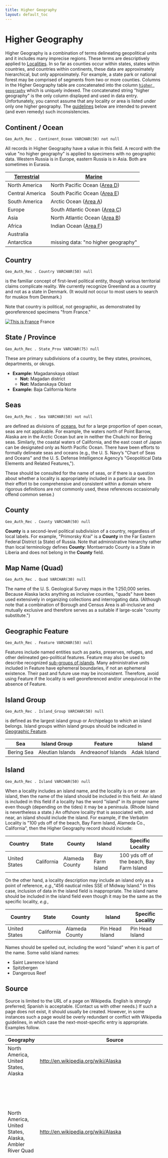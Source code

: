 ```yaml
---
title: Higher Geography
layout: default_toc
---
```


# Higher Geography



Higher Geography is a combination of terms delineating geopolitical
units and it includes many imprecise regions. These terms are
descriptively applied to [Localities](locality). In so far as counties
occur within states, states within countries, and countries within
continents, these data are approximately hierarchical, but only
approximately. For example, a state park or national forest may be
comprised of segments from two or more counties. Columns in the Higher
Geography table are concatenated into the column [`higher geography`](#higher_geog)
which is uniquely indexed. The concatenated
string "higher geography" is the only column displayed and used in data
entry. Unfortunately, you cannot assume that any locality or area is
listed under only one higher geography. The [guidelines](#guidelines)
below are intended to prevent (and even remedy) such inconsistencies.


## Continent / Ocean

`Geo_Auth_Rec . Continent_Ocean VARCHAR(50) not null`

All records in Higher Geography have a value in
this field. A record with the value "no higher geography" is applied to
specimens with no geographic data. Western Russia is in Europe, eastern
Russia is in Asia. Both are sometimes in Eurasia.


| [Terrestrial](#terrestrial_marine)   | [Marine](#terrestrial_marine)        |
|--------------------------------------|--------------------------------------|
| North America                        | North Pacific Ocean ([Area D](http://memory.loc.gov/cgi-bin/image-services/jp2.py?data-/home/www/data/gmd/gmd9/g9096/g9096a/ct003193.jp2&res-2 "Chart of the Limits of Seas and Oceans"))       |
| Central America                      | South Pacific Ocean ([Area E](http://memory.loc.gov/cgi-bin/image-services/jp2.py?data-/home/www/data/gmd/gmd9/g9096/g9096a/ct003193.jp2&res-2 "Chart of the Limits of Seas and Oceans"))       |
| South America                        | Arctic Ocean ([Area A](http://memory.loc.gov/cgi-bin/image-services/jp2.py?data-/home/www/data/gmd/gmd9/g9096/g9096a/ct003193.jp2&res-2 "Chart of the Limits of Seas and Oceans"))       |
| Europe                               | South Atlantic Ocean ([Area C](http://memory.loc.gov/cgi-bin/image-services/jp2.py?data-/home/www/data/gmd/gmd9/g9096/g9096a/ct003193.jp2&res-2 "Chart of the Limits of Seas and Oceans"))       |
| Asia                                 | North Atlantic Ocean ([Area B](http://memory.loc.gov/cgi-bin/image-services/jp2.py?data-/home/www/data/gmd/gmd9/g9096/g9096a/ct003193.jp2&res-2 "Chart of the Limits of Seas and Oceans"))      |
| Africa                               | Indian Ocean ([Area F](http://memory.loc.gov/cgi-bin/image-services/jp2.py?data-/home/www/data/gmd/gmd9/g9096/g9096a/ct003193.jp2&res-2 "Chart of the Limits of Seas and Oceans")) |
| Australia                            |                                      |
| Antarctica                           | missing data: "no higher geography"  |




## Country

`Geo_Auth_Rec . Country VARCHAR(50) null`

 is the familiar concept of first-level political entity,
though various territorial claims complicate reality. We currently
recognize Greenland as a country and not as a state in Denmark. (It
would not occur to most users to search for muskox from Denmark.)

Note that country is political, not geographic, as demonstrated by
georeferenced specimens "from France."



[![This is
France](../images/classic-uploads/2014/06/screen-shot-2014-06-09-at-11-28-13-am.png)](../images/classic-uploads/2014/06/screen-shot-2014-06-09-at-11-28-13-am.png)
France


## State / Province

`Geo_Auth_Rec . State_Prov VARCHAR(75) null`

These are primary subdivisions of a country, be they
states, provinces, departments, or okrugs.

-   **Example:** Magadanskaya oblast
    -   **Not:** Magadan district
    -   **Not:** Madanskaya Oblast
-   **Example:** Baja California Norte




## Seas

`Geo_Auth_Rec . Sea VARCHAR(50) not null`

 are defined as divisions of [oceans](#continent_ocean), but for
a large proportion of open ocean, seas are not applicable. For example,
the waters north of Point Barrow, Alaska are in the Arctic Ocean but are
in neither the Chukchi nor Bering seas. Similarly, the coastal waters of
California, and the east coast of Japan can be designated only as North
Pacific Ocean. There have been efforts to formally delineate seas and
oceans (e.g., the U. S. Navy’s "Chart of Seas and
Oceans" and the U. S. Defense Intelligence Agency’s "Geopolitical Data Elements
and Related Features,").

<!---
these links are broken:
(http://http://oai.dtic.mil/oai/oai?verb-getRecord&metadataPrefix-html&identifier-ADA028803 "Geopolitical Data Elements and Related Features")
(http://memory.loc.gov/cgi-bin/image-services/jp2.py?data-/home/www/data/gmd/gmd9/g9096/g9096a/ct003193.jp2&res-2 "Chart of the Limits of Seas and Oceans")
--->


These should be consulted for the name of seas, or if there is a
question about whether a locality is appropriately included in a
particular sea. (In their effort to be comprehensive and consistent
within a domain where rigorous definitions are not commonly used, these
references occasionally offend common sense.)


## County

`Geo_Auth_Rec . County VARCHAR(50) null`


 **County** is a second-level political subdivision of a country,
regardless of local labels. For example, "Primorsky Krai" is 
a **County** in the Far Eastern Federal District (a State) of Russia.
Note that administrative hierarchy rather than local terminology
defines **County**: Montserrado County is a State in Liberia and
does not belong in the **County** field.




## Map Name (Quad)

`Geo_Auth_Rec . Quad VARCHAR(30) null`


 The name of the U. S. Geological Survey maps in the
1:250,000 series. Because Alaska lacks anything as inclusive counties,
"quads" have been used extensively in organizing collections and
interrogating data. (Although note that a combination of Borough and
Census Area is all-inclusive and mutually exclusive and therefore serves
as a suitable if large-scale "county substitute.")


## Geographic Feature

`Geo_Auth_Rec . Feature VARCHAR(50) null`


 Features include named entities such as parks,
preserves, refuges, and other delineated geo-political features. Feature
may also be used to describe recognized [sub-groups of
islands](#island_group). Many administrative units included in Feature
have ephemeral boundaries, if not an ephemeral existence. Their past and
future use may be inconsistent. Therefore, avoid using Feature if the
locality is well georeferenced and/or unequivocal in the absence of
Feature.


## Island Group

`Geo_Auth_Rec . Island_Group VARCHAR(50) null`


 is defined as the largest island group or Archipelago
to which an island belongs. Island groups within island groups should be
indicated in [Geographic Feature](#feature).


| Sea                | Island Group       | Feature            | Island             |
|--------------------|--------------------|--------------------|--------------------|
| Bering Sea         | Aleutian Islands   | Andreaonof Islands | Adak Island        |


## Island

`Geo_Auth_Rec . Island VARCHAR(50) null`


 When a locality includes an island name, and the locality is
on or near an island, then the name of the island should be included in
this field. An island is included in this field if a locality has the
word "island" in its proper name even though (depending on the tides) it
may be a peninsula. (Rhode Island is nevertheless a state.) An offshore
locality that is associated with, and near, an island should include the
island. For example, if the Verbatim Locality is "100 yds off of the
beach, Bay Farm Island, Alameda Co., California", then the Higher
Geography record should include:


| Country        | State          | County         | Island         | Specific Locality       |
|----------------|----------------|----------------|----------------|----------------|
| United States  | California     | Alameda County | Bay Farm Island| 100 yds off of the beach, Bay Farm Island    |

On the other hand, a locality description may include an island only as
a point of reference, *e.g.,*"456 nautical miles SSE of Midway Island."
In this case, inclusion of data in the island field is inappropriate.
The island name should be included in the island field even though it
may be the same as the specific locality, *e.g.,*

| Country        | State          | County         | Island         | Specific Locality       |
|----------------|----------------|----------------|----------------|----------------|
| United States  | California     | Alameda County | Pin Head Island| Pin Head Island|



Names should be spelled out, including the word "island" when it is part
of the name. Some valid island names:

-   Saint Lawrence Island
-   Spitzbergen
-   Dangerous Reef

## Source

Source is limited to the URL of a page on Wikipedia. English is strongly preferred; Spanish is acceptable. (Contact us 
with other needs.) If such a
page does not exist, it should usually be created. However, in some
instances such a page would be overly redundant or conflict with
Wikipedia guidelines, in which case the next-most-specific entry is
appropriate. Examples follow.

  | Geography  | Source   | Explanation |
  |------------|----------|-------------|
  | North America, United States, Alaska | http://en.wikipedia.org/wiki/Alaska | Well-defined unambiguous entity – yay us! |
  | North America, United States, Alaska, Ambler River Quad | http://en.wikipedia.org/wiki/Alaska | There is no Wiki page for USGS quad maps. The data are unambiguous (there is or is not an appropriate USGS quad map) and mostly internal, so a general citation is tolerable, if not entirely appropriate. |
  | North America, Beaufort Sea, United States, Alaska | http://en.wikipedia.org/wiki/Beaufort_Sea | This is "Arctos shorthand" for "Beaufort, probably West of the Canandian border." The relevant Wikipedia article is the Sea. Note also that a geospatial search on this general area finds 7 geography entries; georeferencing is critical when geographic data is ambiguous. Best practice would be to avoid this sort of undefinable geography altogether.|
  | North America, United States, Alaska, Mt. McKinley Quad, Denali National Park and Preserve | http://en.wikipedia.org/wiki/Denali_National_Park_and_Preserve | There is no Wikipedia entry for the area of Alaska that’s within both DNP and a USGS quad, so pick the most specific available. |




## Higher Geography

`Geo_Auth_Rec . Higher_Geog VARCHAR(255) not null`


 (as a specific data field) is a the actual concatenation of the subdivisions described above. This is the value that is displayed in most applications.



## Field Summary

| Category                            | Examples                | Short Definition |
|-------------------------------------|-------------------------|------------------|
| [Continent/Ocean](#continent_ocean) | North America, Arctic Ocean |  An all-inclusive set of divisions of the globe. |
| [Country](#country)                 | United States, Iraq, Tibet | **The primary political entity.** |
| [State/Province](#state_province)   | Florida, Magadanskaya oblast | Primary subdivision of a country, whatever its formal rank. |
| [Sea](#sea)                         | Bering Sea, Gulf of Mexico  | A subdivision of an ocean. (See [chart](http://memory.loc.gov/cgi-bin/image-services/jp2.py?data-/home/www/data/gmd/gmd9/g9096/g9096a/ct003193.jp2&res-2 "Chart of the Limits of Seas and Oceans").) |
| [County](#county)                   | Lincoln County, Cajun Parish | County, parish, or equivalent subdivision of a state or province. |
| [Map Name (Quad)](#map_name)        | Fairbanks, Beaver | Names of quadrangles delineated by USGS 1:250,00 map series. |
| [Feature](#feature)                 | Kenai National Wildlife Refuge, Anza Borrego State Park |  Miscellaneous named and delineated entities below the level of state. |
| [Island Group](#island_group)       | Alexander Archipelago, Franz Joseph Land | **A named (but sometimes poorly defined) group of islands. These data are often replicated in Feature.** |
| [Island](#island)                   | Kodiak Island, Svalbard | A single island. |



Additional Data

In addition to the "formal" fields, the Edit Geography form provides for
any number of UTF-encoded additional identifiers. These should not be
considered "formal"

terms, but as search aids. The "any geography" specimen search field
will consider these data, and they will be displayed on Specimen Detail.

Usage Example:

-   **Asia, Russia, Kamchatka Oblast** (Formal term)**

    **
    -   Камча́тская о́бласть (Native character encoding)
    -   Kamchatskaya oblast (Common variant or transliteration)

## Remarks

A remarks field is also provided. Information in this field is intended
to provide guidance and clarification in future geography creation or
merge events, and is not searchable nor intended for public display.


## Guidelines for Geographic terms in Arctos


Geographic terms are difficult to standardize because:

-   They originate in many different languages, and alphabets.
-   They are correctly but variously presented using different
    translation and transliteration protocols.
-   They are frequently changed by political processes.

Scrupulous consistency is essential. With inconsistent data, users will
not find what they’re looking for, and operators will not be able to use
import tools. The primary function of these guidelines is to promote
consistent, predictable data across Arctos; while proper data in a
single record is important, more important is being consistent at scale
(across states, islands or island groups, countries, and ultimately all
of Arctos). These guidelines have been developed to facilitate consistency,
and to allow tools which facilitate consistency to exist. Do not deviate from
the Guidelines without contacting the AWG.


-   Contact us if you encounter any difficulty in following these Guidelines. 
-   **Be consistent**. At the largest practical scale (usually \~country),
    do the same thing for all records. For island nations, ensure that
    the island data are consistent. Ensure all county-level records
    include qualifiers (County, Parish, etc.) or that none do.
-   **Be certain that the term you intend to create does not
    already exist**. Alternative spellings, transliterations, or
    abbreviations are probable. If you are creating a new state or
    province, first look carefully at all the unique values for
    State/Province from the relevant country. These values can be
    especially confusing if the term refers to an area where the Roman
    alphabet is not used.
-   ~~Use current definitions. Yugoslavia no longer exists, so use
    Slovenia, Croatia, or whichever country the locality is *now* in. If
    Yugoslavia was used in the original data, it now belongs in verbatim
    locality, *not* in Higher Geography. If you are editing specimen
    records, append the old higher geography to verbatim locality in the
    following order: verbatim_locality, state, country.~~
-   **Try not to mix older terms; use modern geography**. We have no idea
    how to do that when, *e.g.*, one Province of Kenya becomes
    6 Counties. Especially in the case where the "new" shares
    namestrings with the old, confusion is almost certain. (Alternative
    interpretation: Geography is names, not shapes, and it doesn’t
    matter if "Naples" can refer to a dozen THINGS in Italy.)
-   **Use the spelling of geographic term that is in the title of the
    English version of Wikipedia’s entry for that term (but see below)**.
    Wikipedia describes most (possibly all) of the world’s current
    politically-delineated geographic units. Do not use something
    transcribed from a label or fieldnotes for a new value in
    Higher Geography. Look it up in Wikipedia. If it doesn’t exist, and
    you are sure it’s valid, create the article in Wikipedia.
-   **Enter the full (English strongly preferred; Spanish acceptable) Wikipedia URL under
    "Authority" of the geography entry**; it will be automatically
    converted to HTML. The Wikipedia link must directly describe the
    Arctos record.
    - DO Link to the Wikipedia page which directly describes the resource.
    - DO NOT link to anchors in general articles, lists, maps,
    images, vaguely-related entities, "parent" entities (except in cases described under [source documentation](#source)) or anything 
    other than the specific relevant article
    in Wikipedia. 
-   **No accents, umlauts, Cyrillic, Chinese, etc. Do use ASCII-128.**
    Arctos has bitwise indexes and the specimens from non-US/ASCII
    geography will be invisible in geographic searches. This may require
    that you modify the Wikipedia spelling; for example, Huánuco must
    become Huanuco.
-   The overriding goal is to have exactly one set of terms describing
    the most precise (NOT necessarily the smallest) formally named and
    delineated geographic term that is applicable to localities. There
    can be ten terms referring to things that overlap or are contained
    within "Inyo County," but there should be exactly one thing that
    *is* Inyo County.
-   Google is your friend. "{local word for county} County" is no
    longer amusing. New York City isn’t in Inyo County, Texas, no matter
    what it says on the label. (Label data should be transcribed
    to verbatim_locality.)
-   **Do not introduce unnecessary descriptors or ranks, but also do not
    exclude parts of proper names**. "Santiago Metropolitan Region" in
    state_prov is correct; Maule Region in state_prov is redundant
    and confusing. Use the construction used by Wikipedia.
-   **Do not partially translate**. "Región de la Araucanía" (disallowed
    under rules "use English Wikipedia" and "use ASCII128") should be
    entered as "Araucania", not "Region de Araucania" or "Region
    Araucania."
-   **Do not "promote" entities**. Cities, vaguely-described districts,
    4th-level administrative entities, and things the collector made up
    are verbatim_locality and should not be stuffed into geography.
    Chilean Communes, for example, are "real" political entities, but as
    sub-county-level divisions are not formal geography.
-   **Do "standardize" spelling**. Sometimes you’ll have to do something
    arbitrary, and that’s OK as long as you do the same arbitrary thing
    for all versions of the entity. Provincia de Aysén, región Aysén del
    General Carlos Ibáñez del Campo is entered as "South America, Chile,
    Aisen, Aisen," for example, because "Aisen" is a somewhat-common
    transliteration, not because it’s any particular form of "correct."
    **  Do not use Arctos fields for data which are not categorically appropriate. Do not use island for an island group, for example.
-   **Use only "official" abbreviations**. "Wrangell–**St.** Elias National
    Park and Preserve" is correct. "Something **Prov.**" is
    never acceptable.
-   No parentheticals, cryptic square brackets, inline
    translations, etc.
-   ~~No unnecessary punctuation or separators. *Kenya, North Eastern
    Province*, never *Kenya, North-Eastern Province.*~~
-   **DO include any equivalent data excluded by these "rules" in "search
    terms."** These are becoming increasingly valuable in automated
    mapping to Arctos (and reducing duplicates); please MINIMALLY copy
    all of the "alternate names" (such as Spanish place names containing
    diacritics or "local" names given in Arabic or Thai characters) from
    Wikipedia into individual search terms fields.
-   **Do NOT include descriptive text (such as the language in which a
    term is given) in search terms.** Along with facilitating access to
    data, search terms are also used by data cleanup tools, and things
    which are not search terms in the search terms field will prevent
    those tools from working properly. Do not confound search terms
    with remarks.
-   **Do NOT include non-equivalent information, such as island
    "subgroups" or alternate spellings of "parent" geography (country,
    state, etc.) data in search terms.**
-   **Use remarks to describe remarkable things about the geography
    itself, such as when the named place existed or how it differs from
    potentially-confusing other places.** Do **not** use remarks for
    procedural information or information concerning other data (such as
    specimens or localities).
-   See
    [Iran](http://arctos.database.museum/geography.cfm?geog_auth_rec_id-10000319)
    for an "complete" example.
-   Contact us if you encounter any difficulty in following these Guidelines. 

## Guidelines for assigning geography to specimens.


A primary purpose of Higher Geography is to facilitate finding
specimens, and so a primary curatorial goal should be to facilitate that
usage. Arbitrarily or improperly linking geography to specimens WILL
result in users not finding what they’re looking for. For example, if
point *X, Y* is described by both Geography *A* and *B*, queries for
either "*A*" or "*B*" will find some unknowable subset of the intended
specimens, and provide no clue to the user that there are additional
suitable specimens assigned to another geography entry, thereby failing
to provide the user with an accurate answer and decreasing the overall
value of the specimens and their associated data.

1.  Geography is not a replacement for Agents. Use accession roles,
    projects, etc., to *e.g.*, recognize contributions from the National
    Park Service.
2.  Whenever possible, georeference localities, even crudely. Geographic
    terms in Arctos are a mess, but georeferenced specimens can pull
    geographic data from webservices or GIS at will.
3.  A huge number of specimens say "Bla County" but have a geospatial
    error that extends well beyond Bla County. Consider error when
    determining geography from coordinates and when determining
    coordinates from geography.
4.  The Edit Locality form will detect variation of geography used in
    nearby georeferences and in identical specific locality strings.
    Unify these data when possible.
5.  Localities should include Higher Geography that includes at least
    **County** (county, parish, or equivalent political subdivision)
    when possible.


## Searching Guidelines

Higher Geography should be viewed as "semi-arbitrary
curatorially-assigned string" rather than "singular definitive
placename." A specimen with a very precise and accurate georeference
might be assigned to a state, state+USGS map quadrangle, state+county,
state+feature (*e.g.*, military reservation), or any combination of
these and more. These assignments depend on collection-specific
curatorial practices, the information available when a specimen was
cataloged, and various other factors. Especially for cross-collection
queries, it is often advisable to search "Any Geographic Element" (which
considers [webservice-derived data](#service)) or to search using the
"Select on Google Map" option. Both of these methods work best with
georeferenced specimens; additional or exploratory queries may be
necessary to find all relevant specimens. Use the contact link at the
bottom of any Arctos page for assistance.



## Terrestrial versus marine descriptors

Coastal localities should be described with terrestrial descriptors. For
offshore localities, the Higher Geography should include at least the
ocean in [Continent/Ocean](#continent_ocean) and, if applicable, it
should also include [Sea](#sea). (Therefore, "coastal" specimens are
often impossible to location by descriptive geography queries.)



## Webservice Data

In addition to curatorially-asserted data, Arctos also uses data from
various web services to:

-   automatically suggest geographic coordinates
-   reverse-georeference – i.e., derive descriptive geographic terms
    from asserted coordinates

This often adds searchable standardized data, but sometimes results in
erroneous results. Service-derived data are viewable under Edit
Locality, and searchable through "Any Geographic Element." Use more
precise terms (Continent, Feature, etc.) to avoid the inclusion of these
secondary data. See also [Additional Data](#additionaldata).

